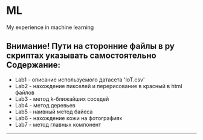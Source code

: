 # ML
My experience in machine learning

Внимание! Пути на сторонние файлы в py скриптах указывать самостоятельно
Содержание:
----------------------------------------------------------------------------
- Lab1 - описание используемого датасета 'IoT.csv'
- Lab2 - нахождение пикселей и перерисование в красный в html файлов
- Lab3 - метод k-ближайших соседей
- Lab4 - метод деревьев
- Lab5 - наивный метод байеса
- Lab6 - нахождение кожи на фотографиях
- Lab7 - метод главных компонент
-----------------------------------------------------------------------------
